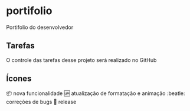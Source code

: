 # portifolio
Portifolio do desenvolvedor

## Tarefas

O controle das tarefas desse projeto será realizado no GitHub


## Ícones

:package: nova funcionalidade
:up: atualização de formatação e animação
:beatle: correções de bugs
:checkered_flag: release